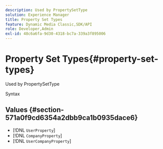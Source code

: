 ```yaml
---
description: Used by PropertySetType
solution: Experience Manager
title: Property Set Types
feature: Dynamic Media Classic,SDK/API
role: Developer,Admin
exl-id: 48c6a6fa-9d30-4318-bc7a-339a3f895006
---
```

# Property Set Types{#property-set-types}

Used by PropertySetType

 Syntax 

## Values {#section-571a0f9cd6354a2dbb9ca1b0935dace6}

* [!DNL `UserProperty`] 
* [!DNL `CompanyProperty`] 
* [!DNL `UserCompanyProperty`]
